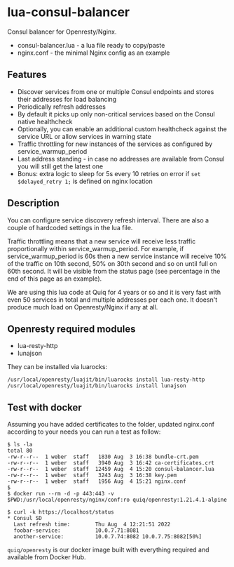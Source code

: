 # lua-consul-balancer

Consul balancer for Openresty/Nginx.

* consul-balancer.lua - a lua file ready to copy/paste
* nginx.conf - the minimal Nginx config as an example

## Features

* Discover services from one or multiple Consul endpoints and stores their addresses for load balancing
* Periodically refresh addresses
* By default it picks up only non-critical services based on the Consul native healthcheck
* Optionally, you can enable an additional custom healthcheck against the service URL or allow services in warning state
* Traffic throttling for new instances of the services as configured by service_warmup_period
* Last address standing - in case no addresses are available from Consul you will still get the latest one
* Bonus: extra logic to sleep for 5s every 10 retries on error if `set $delayed_retry 1;` is defined on nginx location

## Description

You can configure service discovery refresh interval. There are also a couple of hardcoded settings in the lua file.

Traffic throttling means that a new service will receive less traffic proportionally within service_warmup_period.
For example, if service_warmup_period is 60s then a new service instance will receive 10% of the traffic on 10th second, 50% on 30th second and so on until full on 60th second. It will be visible from the status page
(see percentage in the end of this page as an example).

We are using this lua code at Quiq for 4 years or so and it is very fast with even 50 services in total
and multiple addresses per each one. It doesn't produce much load on Openresty/Nginx if any at all.

## Openresty required modules

* lua-resty-http
* lunajson

They can be installed via luarocks:

    /usr/local/openresty/luajit/bin/luarocks install lua-resty-http
    /usr/local/openresty/luajit/bin/luarocks install lunajson

## Test with docker

Assuming you have added certificates to the folder, updated nginx.conf according to your needs
you can run a test as follow:

    $ ls -la
    total 80
    -rw-r--r--  1 weber  staff   1830 Aug  3 16:38 bundle-crt.pem
    -rw-r--r--  1 weber  staff   3940 Aug  3 16:42 ca-certificates.crt
    -rw-r--r--  1 weber  staff  12459 Aug  4 15:20 consul-balancer.lua
    -rw-r--r--  1 weber  staff   3243 Aug  3 16:38 key.pem
    -rw-r--r--  1 weber  staff   1956 Aug  4 15:21 nginx.conf
    $
    $ docker run --rm -d -p 443:443 -v $PWD:/usr/local/openresty/nginx/conf:ro quiq/openresty:1.21.4.1-alpine

    $ curl -k https://localhost/status
    * Consul SD
      Last refresh time:        Thu Aug  4 12:21:51 2022
      foobar-service:           10.0.7.71:8081
      another-service:          10.0.7.74:8082 10.0.7.75:8082[50%]

`quiq/openresty` is our docker image built with everything required and available from Docker Hub.
